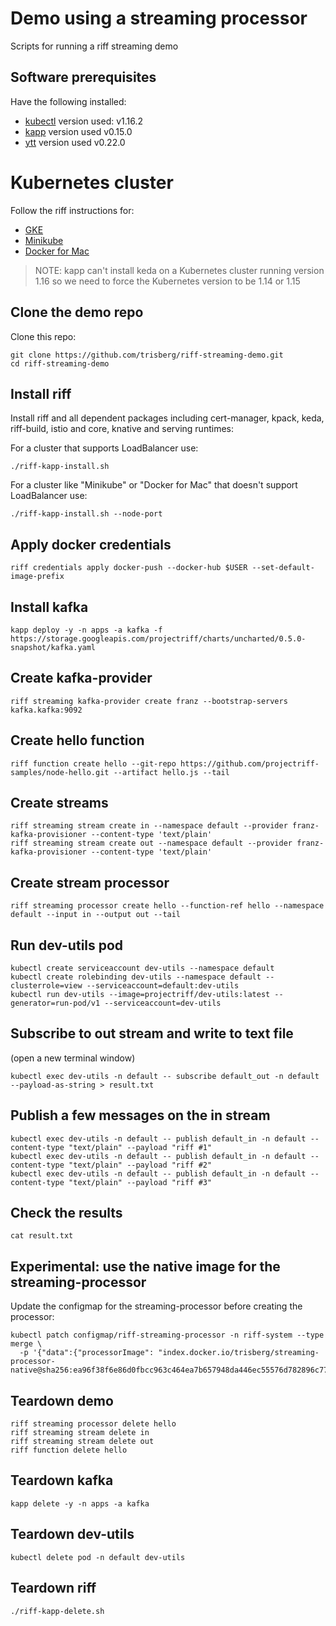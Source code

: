 # Demo using a streaming processor
Scripts for running a riff streaming demo

## Software prerequisites

Have the following installed:

- [kubectl](https://kubernetes.io/docs/tasks/tools/install-kubectl/) version used: v1.16.2
- [kapp](https://github.com/k14s/kapp#kapp) version used v0.15.0
- [ytt](https://github.com/k14s/ytt#ytt-yaml-templating-tool) version used v0.22.0

# Kubernetes cluster

Follow the riff instructions for:

- [GKE](https://projectriff.io/docs/v0.4/getting-started/gke)
- [Minikube](https://projectriff.io/docs/v0.4/getting-started/minikube)
- [Docker for Mac](https://projectriff.io/docs/v0.4/getting-started/docker-for-mac)

> NOTE: kapp can't install keda on a Kubernetes cluster running version 1.16 so we need to force the Kubernetes version to be 1.14 or 1.15

## Clone the demo repo

Clone this repo:

```
git clone https://github.com/trisberg/riff-streaming-demo.git
cd riff-streaming-demo
```

## Install riff

Install riff and all dependent packages including cert-manager, kpack, keda, riff-build, istio and core, knative and serving runtimes:

For a cluster that supports LoadBalancer use:

```
./riff-kapp-install.sh
```

For a cluster like "Minikube" or "Docker for Mac" that doesn't support LoadBalancer use:
```
./riff-kapp-install.sh --node-port
```

## Apply docker credentials

```
riff credentials apply docker-push --docker-hub $USER --set-default-image-prefix
```

## Install kafka

```
kapp deploy -y -n apps -a kafka -f https://storage.googleapis.com/projectriff/charts/uncharted/0.5.0-snapshot/kafka.yaml
```

## Create kafka-provider

```
riff streaming kafka-provider create franz --bootstrap-servers kafka.kafka:9092
```

## Create hello function

```
riff function create hello --git-repo https://github.com/projectriff-samples/node-hello.git --artifact hello.js --tail
```

## Create streams

```
riff streaming stream create in --namespace default --provider franz-kafka-provisioner --content-type 'text/plain'
riff streaming stream create out --namespace default --provider franz-kafka-provisioner --content-type 'text/plain'
```

## Create stream processor

```
riff streaming processor create hello --function-ref hello --namespace default --input in --output out --tail
```

## Run dev-utils pod

```
kubectl create serviceaccount dev-utils --namespace default
kubectl create rolebinding dev-utils --namespace default --clusterrole=view --serviceaccount=default:dev-utils
kubectl run dev-utils --image=projectriff/dev-utils:latest --generator=run-pod/v1 --serviceaccount=dev-utils
```

## Subscribe to out stream and write to text file

(open a new terminal window)

```
kubectl exec dev-utils -n default -- subscribe default_out -n default --payload-as-string > result.txt
```

## Publish a few messages on the in stream

```
kubectl exec dev-utils -n default -- publish default_in -n default --content-type "text/plain" --payload "riff #1"
kubectl exec dev-utils -n default -- publish default_in -n default --content-type "text/plain" --payload "riff #2"
kubectl exec dev-utils -n default -- publish default_in -n default --content-type "text/plain" --payload "riff #3"
```

## Check the results

```
cat result.txt
```

## Experimental: use the native image for the streaming-processor

Update the configmap for the streaming-processor before creating the processor:

```
kubectl patch configmap/riff-streaming-processor -n riff-system --type merge \
  -p '{"data":{"processorImage": "index.docker.io/trisberg/streaming-processor-native@sha256:ea96f38f6e86d0fbcc963c464ea7b657948da446ec55576d782896c776f590ba"}}'
```

## Teardown demo

```
riff streaming processor delete hello
riff streaming stream delete in
riff streaming stream delete out
riff function delete hello
```

## Teardown kafka

```
kapp delete -y -n apps -a kafka
```

## Teardown dev-utils

```
kubectl delete pod -n default dev-utils
```

## Teardown riff

```
./riff-kapp-delete.sh
```

